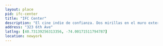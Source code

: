```yaml
---
layout: place
pid: ifc-center
title: "IFC Center"
description: "El cine indie de confianza. Dos mirillas en el muro exterior del cine permiten ver las películas que proyectan."
address: "323 6th Ave"
latlng: [40.73139256313356, -74.00171511794787]
location: newyork
---
```

